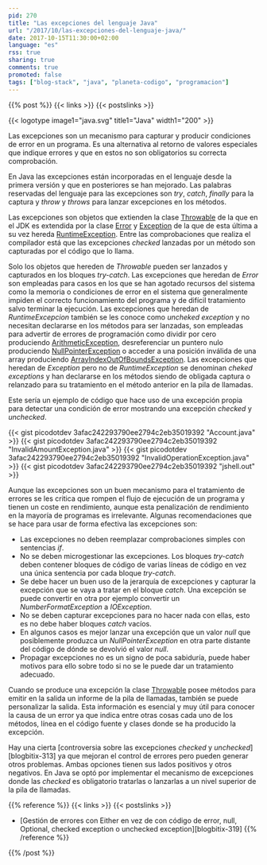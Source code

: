 ```yaml
---
pid: 270
title: "Las excepciones del lenguaje Java"
url: "/2017/10/las-excepciones-del-lenguaje-java/"
date: 2017-10-15T11:30:00+02:00
language: "es"
rss: true
sharing: true
comments: true
promoted: false
tags: ["blog-stack", "java", "planeta-codigo", "programacion"]
---
```


{{% post %}}
{{< links >}}
{{< postslinks >}}

{{< logotype image1="java.svg" title1="Java" width1="200" >}}

Las excepciones son un mecanismo para capturar y producir condiciones de error en un programa. Es una alternativa al retorno de valores especiales que indique errores y que en estos no son obligatorios su correcta comprobación.

En Java las excepciones están incorporadas en el lenguaje desde la primera versión y que en posteriores se han mejorado. Las palabras reservadas del lenguaje para las excepciones son _try_, _catch_, _finally_ para la captura y _throw_ y _throws_ para lanzar excepciones en los métodos.

Las excepciones son objetos que extienden la clase [Throwable](https://docs.oracle.com/javase/9/docs/api/java/lang/Throwable.html) de la que en el JDK es extendida por la clase [Error](https://docs.oracle.com/javase/9/docs/api/java/lang/Error.html) y [Exception](https://docs.oracle.com/javase/9/docs/api/java/lang/Exception.html) de la que de esta última a su vez hereda [RuntimeException](https://docs.oracle.com/javase/9/docs/api/java/lang/RuntimeException.html). Entre las comprobaciones que realiza el compilador está que las excepciones _checked_ lanzadas por un método son capturadas por el código que lo llama.

Solo los objetos que hereden de _Throwable_ pueden ser lanzados y capturados en los bloques _try-catch_. Las excepciones que heredan de _Error_ son empleadas para casos en los que se han agotado recursos del sistema como la memoria o condiciones de error en el sistema que generalmente impiden el correcto funcionamiento del programa y de difícil tratamiento salvo terminar la ejecución. Las excepciones que heredan de _RuntimeExcepcion_ también se les conoce como _uncheked exception_ y no necesitan declararse en los métodos para ser lanzadas, son empleadas para advertir de errores de programación como dividir por cero produciendo [ArithmeticException](https://docs.oracle.com/javase/9/docs/api/java/lang/ArithmeticException.html), desreferenciar un puntero nulo produciendo [NullPointerException](https://docs.oracle.com/javase/9/docs/api/java/lang/NullPointerException.html) o acceder a una posición inválida de una array produciendo [ArrayIndexOutOfBoundsException](https://docs.oracle.com/javase/9/docs/api/java/lang/ArrayIndexOutOfBoundsException.html). Las excepciones que heredan de _Exception_ pero no de _RuntimeException_ se denominan _cheked exceptions_ y han declararse en los métodos siendo de obligada captura o relanzado para su tratamiento en el método anterior en la pila de llamadas.

Este sería un ejemplo de código que hace uso de una excepción propia para detectar una condición de error mostrando una excepción _checked_ y _unchecked_.

{{< gist picodotdev 3afac242293790ee2794c2eb35019392 "Account.java" >}}
{{< gist picodotdev 3afac242293790ee2794c2eb35019392 "InvalidAmountException.java" >}}
{{< gist picodotdev 3afac242293790ee2794c2eb35019392 "InvalidOperationException.java" >}}
{{< gist picodotdev 3afac242293790ee2794c2eb35019392 "jshell.out" >}}

Aunque las excepciones son un buen mecanismo para el tratamiento de errores se les critica que rompen el flujo de ejecución de un programa y tienen un coste en rendimiento, aunque esta penalización de rendimiento en la mayoría de programas es irrelevante. Algunas recomendaciones que se hace para usar de forma efectiva las excepciones son:

* Las excepciones no deben reemplazar comprobaciones simples con sentencias _if_.
* No se deben microgestionar las excepciones. Los bloques _try-catch_ deben contener bloques de código de varias líneas de código en vez una única sentencia por cada bloque _try-catch_.
* Se debe hacer un buen uso de la jerarquía de excepciones y capturar la excepción que se vaya a tratar en el bloque _catch_. Una excepción se puede convertir en otra por ejemplo convertir un _NumberFormatException_ a _IOException_.
* No se deben capturar excepciones para no hacer nada con ellas, esto es no debe haber bloques _catch_ vacíos.
* En algunos casos es mejor lanzar una excepción que un valor _null_ que posiblemente produzca un _NullPointerException_ en otra parte distante del código de dónde se devolvió el valor _null_.
* Propagar excepciones no es un signo de poca sabiduría, puede haber motivos para ello sobre todo si no se le puede dar un tratamiento adecuado.

Cuando se produce una excepción la clase [Throwable](https://docs.oracle.com/javase/9/docs/api/java/lang/Throwable.html) posee métodos para emitir en la salida un informe de la pila de llamadas, también se puede personalizar la salida. Esta información es esencial y muy útil para conocer la causa de un error ya que indica entre otras cosas cada uno de los métodos, línea en el código fuente y clases donde se ha producido la excepción.

Hay una cierta [controversia sobre las excepciones _checked_ y _unchecked_][blogbitix-313] ya que mejoran el control de errores pero pueden generar otros problemas. Ambas opciones tienen sus lados positivos y otros negativos. En Java se optó por implementar el mecanismo de excepciones donde las _checked_ es obligatorio tratarlas o lanzarlas a un nivel superior de la pila de llamadas.

{{% reference %}}
{{< links >}}
{{< postslinks >}}
* [Gestión de errores con Either en vez de con código de error, null, Optional, checked exception o unchecked exception][blogbitix-319]
{{% /reference %}}


{{% /post %}}
